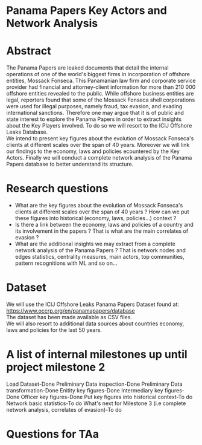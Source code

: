 # Panama Papers Key Actors and Network Analysis

# Abstract
The Panama Papers are leaked documents that detail the internal operations of one of the world's biggest firms in incorporation of offshore entities, Mossack Fonseca. This Panamanian law firm and corporate service provider had financial and attorney-client information for more than 210 000 offshore entities revealed to the public. While offshore business entities are legal, reporters found that some of the Mossack Fonseca shell corporations were used for illegal purposes, namely fraud, tax evasion, and evading international sanctions.
Therefore one may argue that it is of public and state interest to explore the Panama Papers in order to extract insights about the Key Players involved. To do so we will resort to the ICIJ Offshore Leaks Database.  
We intend to present key figures about the evolution of Mossack Fonseca's clients at different scales over the span of 40 years. Moreover we will link our findings to the economy, laws and policies ecountered by the Key Actors. Finally we will conduct a complete network analysis of the Panama Papers database to better understand its structure.

# Research questions
- What are the key figures about the evolution of Mossack Fonseca's clients at different scales over the span of 40 years ? How can we put these figures into historical (economy, laws, policies...) context ?
- Is there a link between the economy, laws and policies of a country and its involvement in the papers ? That is what are the main correlates of evasion ?
- What are the additional insights we may extract from a complete network analysis of the Panama Papers ? That is network nodes and edges statistics, centrality measures, main actors, top communities, pattern recognitions with ML and so on...
  
# Dataset
We will use the ICIJ Offshore Leaks Panama Papers Dataset found at: https://www.occrp.org/en/panamapapers/database  
The dataset has been made available as CSV files.  
We will also resort to additional data sources about countries economy, laws and policies for the last 50 years.

# A list of internal milestones up until project milestone 2

Load Dataset-Done
Preliminary Data inspection-Done
Preliminary Data transformation-Done
Enitity key figures-Done
Intermediary key figures-Done
Officer key figures-Done
Put key figures into historical context-To do
Network basic statistics-To do
What's next for Milestone 3 (i.e complete network analysis, correlates of evasion)-To do

# Questions for TAa

